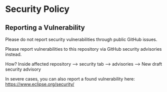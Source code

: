 # Security Policy

## Reporting a Vulnerability

Please do not report security vulnerabilities through public GitHub issues.

Please report vulnerabilities to this repository via GitHub security advisories instead.

How? Inside affected repository --> security tab --> advisories --> New draft security advisory

In severe cases, you can also report a found vulnerability here: https://www.eclipse.org/security/
